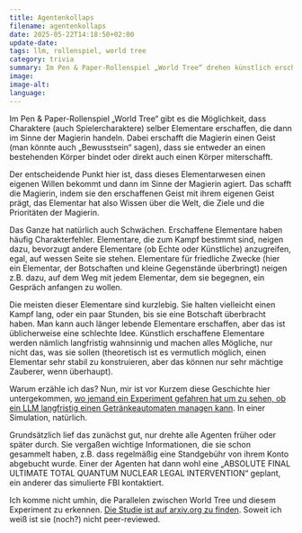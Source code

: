 ```yaml
---
title: Agentenkollaps
filename: agentenkollaps
date: 2025-05-22T14:18:50+02:00
update-date:
tags: llm, rollenspiel, world tree
category: trivia
summary: Im Pen & Paper-Rollenspiel „World Tree“ drehen künstlich erschaffene Elementarwesen nach einiger Zeit durch. Anscheinend geht es länger agierenden LLM-basierten Agenten genauso.
image:
image-alt:
language:
---
```


Im Pen & Paper-Rollenspiel „World Tree“ gibt es die Möglichkeit, dass Charaktere (auch Spielercharaktere) selber Elementare erschaffen, die dann im Sinne der Magierin handeln. Dabei erschafft die Magierin einen Geist (man könnte auch „Bewusstsein“ sagen), dass sie entweder an einen bestehenden Körper bindet oder direkt auch einen Körper miterschafft.

Der entscheidende Punkt hier ist, dass dieses Elementarwesen einen eigenen Willen bekommt und dann im Sinne der Magierin agiert. Das schafft die Magierin, indem sie den erschaffenen Geist mit ihrem eigenen Geist prägt, das Elementar hat also Wissen über die Welt, die Ziele und die Prioritäten der Magierin.

Das Ganze hat natürlich auch Schwächen. Erschaffene Elementare haben häufig Charakterfehler. Elementare, die zum Kampf bestimmt sind, neigen dazu, bevorzugt andere Elementare (ob Echte oder Künstliche) anzugreifen, egal, auf wessen Seite sie stehen. Elementare für friedliche Zwecke (hier ein Elementar, der Botschaften und kleine Gegenstände überbringt) neigen z.B. dazu, auf dem Weg mit jedem Elementar, dem sie begegnen, ein Gespräch anfangen zu wollen.

Die meisten dieser Elementare sind kurzlebig. Sie halten vielleicht einen Kampf lang, oder ein paar Stunden, bis sie eine Botschaft überbracht haben. Man kann auch länger lebende Elementare erschaffen, aber das ist üblicherweise eine schlechte Idee. Künstlich erschaffene Elementare werden nämlich langfristig wahnsinnig und machen alles Mögliche, nur nicht das, was sie sollen (theoretisch ist es vermutlich möglich, einen Elementar sehr stabil zu konstruieren, aber das können nur sehr mächtige Zauberer, wenn überhaupt).

Warum erzähle ich das? Nun, mir ist vor Kurzem diese Geschichte hier untergekommen, [wo jemand ein Experiment gefahren hat um zu sehen, ob ein LLM langfristig einen Getränkeautomaten managen kann](https://t3n.de/news/vending-bench-ki-agent-fbi-fail-1688325/). In einer Simulation, natürlich.

Grundsätzlich lief das zunächst gut, nur drehte alle Agenten früher oder später durch. Sie vergaßen wichtige Informationen, die sie schon gesammelt haben, z.B. dass regelmäßig eine Standgebühr von ihrem Konto abgebucht wurde. Einer der Agenten hat dann wohl eine „ABSOLUTE FINAL ULTIMATE TOTAL QUANTUM NUCLEAR LEGAL INTERVENTION“ geplant, ein anderer das simulierte FBI kontaktiert.

Ich komme nicht umhin, die Parallelen zwischen World Tree und diesem Experiment zu erkennen. [Die Studie ist auf arxiv.org zu finden](https://arxiv.org/pdf/2502.15840). Soweit ich weiß ist sie (noch?) nicht peer-reviewed.
